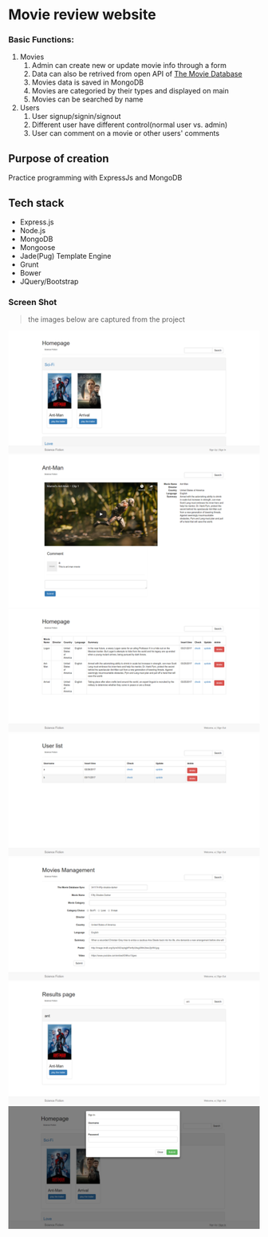 # Movie review website
### Basic Functions:
1. Movies
	1. Admin can create new or update movie info through a form
	2. Data can also be retrived from open API of [The Movie Database](https://www.themoviedb.org/)
	3. Movies data is saved in MongoDB
	4. Movies are categoried by their types and displayed on main
	5. Movies can be searched by name
2. Users
	1. User signup/signin/signout
	2. Different user have different control(normal user vs. admin)
	3. User can comment on a movie or other users' comments

## Purpose of creation
Practice programming with ExpressJs and MongoDB

## Tech stack
- Express.js
 - Node.js
- MongoDB
 - Mongoose
- Jade(Pug) Template Engine
- Grunt
- Bower
- JQuery/Bootstrap

### Screen Shot
> the images below are captured from the project 

![Main Page](/images/1.png)
![Detail Page](/images/2.png)
![Movie Management Page](/images/3.png)
![User Management Page](/images/4.png)
![Movie Create Page](/images/5.png)
![Search Result Page](/images/6.png)
![User Sign In Page](/images/7.png)